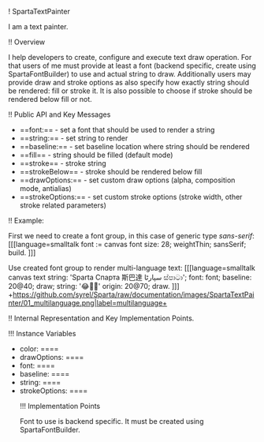 ! SpartaTextPainter

I am a text painter.

!! Overview

I help developers to create, configure and execute text draw operation.
For that users of me must provide at least a font (backend specific, create using SpartaFontBuilder) to use and actual string to draw.
Additionally users may provide draw and stroke options as also specify how exactly string should be rendered: fill or stroke it.
It is also possible to choose if stroke should be rendered below fill or not.

!! Public API and Key Messages

- ==font:== - set a font that should be used to render a string
- ==string:== - set string to render
- ==baseline:== - set baseline location where string should be rendered
- ==fill== - string should be filled (default mode)
- ==stroke== - stroke string
- ==strokeBelow== - stroke should be rendered below fill
- ==drawOptions:== - set custom draw options (alpha, composition mode, antialias)
- ==strokeOptions:== - set custom stroke options (stroke width, other stroke related parameters)

!! Example:

First we need to create a font group, in this case of generic type *sans-serif*:
[[[language=smalltalk
font := canvas font
  size: 28;
  weightThin;
  sansSerif;
  build.
]]]

Use created font group to render multi-language text:
[[[language=smalltalk
canvas text
  string: 'Sparta Спарта 斯巴達 سپارٹا ස්පාටා';
  font: font;
  baseline: 20@40;
  draw;
  string: '😂🙈🚀'
  origin: 20@70;
  draw.
]]]
+https://github.com/syrel/Sparta/raw/documentation/images/SpartaTextPainter/01_multilanguage.png|label=multilanguage+

!! Internal Representation and Key Implementation Points.

!!! Instance Variables

- color: ==<Object>==
- drawOptions: ==<TSpartaDrawOptions>==
- font: ==<Object>==
- baseline: ==<Point>==
- string: ==<String>==
- strokeOptions: ==<TSpartaStrokeOptions>==

!!! Implementation Points

Font to use is backend specific. It must be created using SpartaFontBuilder.
